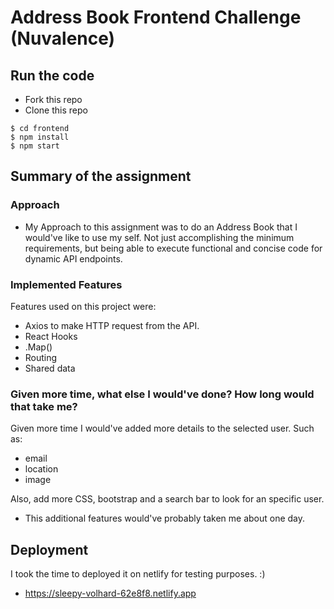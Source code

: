 # Address Book Frontend Challenge (Nuvalence)

## Run the code

- Fork this repo
- Clone this repo

```shell
$ cd frontend
$ npm install
$ npm start
```

## Summary of the assignment
### Approach
- My Approach to this assignment was to do an Address Book that I would've like to use my self. Not just accomplishing the minimum requirements, but being able to execute functional and concise code for dynamic 
API endpoints.

### Implemented Features
Features used on this project were:
- Axios to make HTTP request from the API.
- React Hooks
- .Map()
- Routing
- Shared data

### Given more time, what else I would've done? How long would that take me?
Given more time I would've added more details to the selected user. Such as:
- email
- location
- image

Also, add more CSS, bootstrap and a search bar to look for an specific user. 
- This additional features would've probably taken me about one day. 

## Deployment
I took the time to deployed it on netlify for testing purposes. :)
- https://sleepy-volhard-62e8f8.netlify.app
